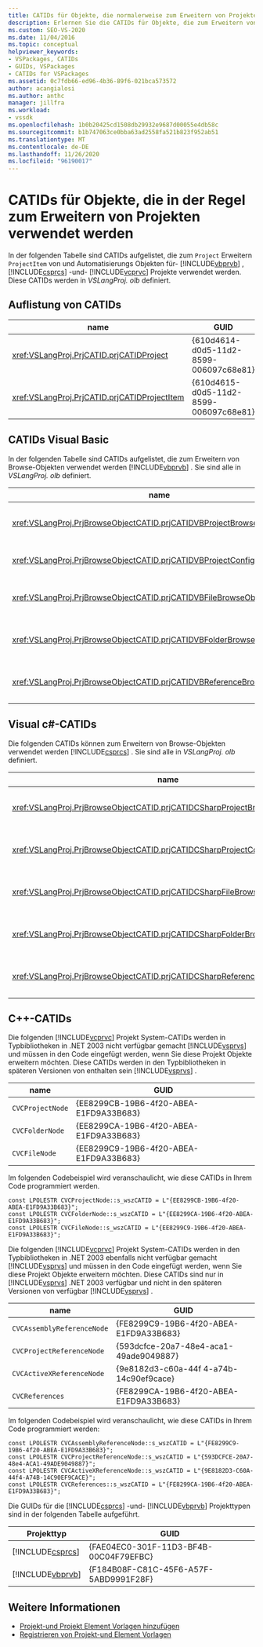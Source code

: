 ```yaml
---
title: CATIDs für Objekte, die normalerweise zum Erweitern von Projekten verwendet werden
description: Erlernen Sie die CATIDs für Objekte, die zum Erweitern von Project-und ProjectItem-Automatisierungs Objekten für Visual Basic-, Visual c#-und Visual C++-Projekte verwendet werden.
ms.custom: SEO-VS-2020
ms.date: 11/04/2016
ms.topic: conceptual
helpviewer_keywords:
- VSPackages, CATIDs
- GUIDs, VSPackages
- CATIDs for VSPackages
ms.assetid: 0c7fdb66-ed96-4b36-89f6-021bca573572
author: acangialosi
ms.author: anthc
manager: jillfra
ms.workload:
- vssdk
ms.openlocfilehash: 1b0b20425cd1508db29932e9687d00055e4db58c
ms.sourcegitcommit: b1b747063ce0bba63ad2558fa521b823f952ab51
ms.translationtype: MT
ms.contentlocale: de-DE
ms.lasthandoff: 11/26/2020
ms.locfileid: "96190017"
---
```

# <a name="catids-for-objects-that-are-typically-used-to-extend-projects"></a>CATIDs für Objekte, die in der Regel zum Erweitern von Projekten verwendet werden
In der folgenden Tabelle sind CATIDs aufgelistet, die zum `Project` Erweitern `ProjectItem` von und Automatisierungs Objekten für- [!INCLUDE[vbprvb](../../code-quality/includes/vbprvb_md.md)] , [!INCLUDE[csprcs](../../data-tools/includes/csprcs_md.md)] -und- [!INCLUDE[vcprvc](../../code-quality/includes/vcprvc_md.md)] Projekte verwendet werden. Diese CATIDs werden in *VSLangProj. olb* definiert.

## <a name="listing-of-catids"></a>Auflistung von CATIDs

|name|GUID|
|----------|----------|
|<xref:VSLangProj.PrjCATID.prjCATIDProject>|{610d4614-d0d5-11d2-8599-006097c68e81}|
|<xref:VSLangProj.PrjCATID.prjCATIDProjectItem>|{610d4615-d0d5-11d2-8599-006097c68e81}|

## <a name="visual-basic-catids"></a>CATIDs Visual Basic
 In der folgenden Tabelle sind CATIDs aufgelistet, die zum Erweitern von Browse-Objekten verwendet werden [!INCLUDE[vbprvb](../../code-quality/includes/vbprvb_md.md)] . Sie sind alle in *VSLangProj. olb* definiert.

|name|GUID|
|----------|----------|
|<xref:VSLangProj.PrjBrowseObjectCATID.prjCATIDVBProjectBrowseObject>|{E0FDC879-C32A-4751-A3D3-0b3824bd575f}|
|<xref:VSLangProj.PrjBrowseObjectCATID.prjCATIDVBProjectConfigBrowseObject>|{67o8dd11-14eb-489b-87f 0-|
|<xref:VSLangProj.PrjBrowseObjectCATID.prjCATIDVBFileBrowseObject>|{EA5BD05D-3C72-40A5-95A0-28A2773311CA}|
|<xref:VSLangProj.PrjBrowseObjectCATID.prjCATIDVBFolderBrowseObject>|{932dc619-2eaa-4192-B7E6-3d15ad31df49}|
|<xref:VSLangProj.PrjBrowseObjectCATID.prjCATIDVBReferenceBrowseObject>|{2289b812-8191-4e81-b7b3-174045ab0cb5}|

## <a name="visual-c-catids"></a>Visual c#-CATIDs
 Die folgenden CATIDs können zum Erweitern von Browse-Objekten verwendet werden [!INCLUDE[csprcs](../../data-tools/includes/csprcs_md.md)] . Sie sind alle in *VSLangProj. olb* definiert.

|name|GUID|
|----------|----------|
|<xref:VSLangProj.PrjBrowseObjectCATID.prjCATIDCSharpProjectBrowseObject>|{4ef9f 003-95-4d60-96b0-212979f 2 A857}|
|<xref:VSLangProj.PrjBrowseObjectCATID.prjCATIDCSharpProjectConfigBrowseObject>|{A12CE10A-227f-4963-ADB6-3a43388513ca}|
|<xref:VSLangProj.PrjBrowseObjectCATID.prjCATIDCSharpFileBrowseObject>|{8d58e6af-ed4e-48b0-8c7b-c74ef0735451}|
|<xref:VSLangProj.PrjBrowseObjectCATID.prjCATIDCSharpFolderBrowseObject>|{914fe278-054a-45dB-bfi9e-5F 22484cc84c}|
|<xref:VSLangProj.PrjBrowseObjectCATID.prjCATIDCSharpReferenceBrowseObject>|{2F 0fa3b8-C855-4a4e-95a5-cb45c67d6c27}|

## <a name="c-catids"></a>C++-CATIDs
 Die folgenden [!INCLUDE[vcprvc](../../code-quality/includes/vcprvc_md.md)] Projekt System-CATIDs werden in Typbibliotheken in .NET 2003 nicht verfügbar gemacht [!INCLUDE[vsprvs](../../code-quality/includes/vsprvs_md.md)] und müssen in den Code eingefügt werden, wenn Sie diese Projekt Objekte erweitern möchten. Diese CATIDs werden in den Typbibliotheken in späteren Versionen von enthalten sein [!INCLUDE[vsprvs](../../code-quality/includes/vsprvs_md.md)] .

|name|GUID|
|----------|----------|
|`CVCProjectNode`|{EE8299CB-19B6-4f20-ABEA-E1FD9A33B683}|
|`CVCFolderNode`|{EE8299CA-19B6-4f20-ABEA-E1FD9A33B683}|
|`CVCFileNode`|{EE8299C9-19B6-4f20-ABEA-E1FD9A33B683}|

 Im folgenden Codebeispiel wird veranschaulicht, wie diese CATIDs in Ihrem Code programmiert werden.

```
const LPOLESTR CVCProjectNode::s_wszCATID = L"{EE8299CB-19B6-4f20-ABEA-E1FD9A33B683}";
const LPOLESTR CVCFolderNode::s_wszCATID = L"{EE8299CA-19B6-4f20-ABEA-E1FD9A33B683}";
const LPOLESTR CVCFileNode::s_wszCATID = L"{EE8299C9-19B6-4f20-ABEA-E1FD9A33B683}";
```

 Die folgenden [!INCLUDE[vcprvc](../../code-quality/includes/vcprvc_md.md)] Projekt System-CATIDs werden in den Typbibliotheken in .NET 2003 ebenfalls nicht verfügbar gemacht [!INCLUDE[vsprvs](../../code-quality/includes/vsprvs_md.md)] und müssen in den Code eingefügt werden, wenn Sie diese Projekt Objekte erweitern möchten. Diese CATIDs sind nur in [!INCLUDE[vsprvs](../../code-quality/includes/vsprvs_md.md)] .NET 2003 verfügbar und nicht in den späteren Versionen von verfügbar [!INCLUDE[vsprvs](../../code-quality/includes/vsprvs_md.md)] .

|name|GUID|
|----------|----------|
|`CVCAssemblyReferenceNode`|{FE8299C9-19B6-4f20-ABEA-E1FD9A33B683}|
|`CVCProjectReferenceNode`|{593dcfce-20a7-48e4-aca1-49ade9049887}|
|`CVCActiveXReferenceNode`|{9e8182d3-c60a-44f 4-a74b-14c90ef9cace}|
|`CVCReferences`|{FE8299CA-19B6-4f20-ABEA-E1FD9A33B683}|

 Im folgenden Codebeispiel wird veranschaulicht, wie diese CATIDs in Ihrem Code programmiert werden:

```
const LPOLESTR CVCAssemblyReferenceNode::s_wszCATID = L"{FE8299C9-19B6-4f20-ABEA-E1FD9A33B683}";
const LPOLESTR CVCProjectReferenceNode::s_wszCATID = L"{593DCFCE-20A7-48e4-ACA1-49ADE9049887}";
const LPOLESTR CVCActiveXReferenceNode::s_wszCATID = L"{9E8182D3-C60A-44f4-A74B-14C90EF9CACE}";
const LPOLESTR CVCReferences::s_wszCATID = L"{FE8299CA-19B6-4f20-ABEA-E1FD9A33B683}";
```

 Die GUIDs für die [!INCLUDE[csprcs](../../data-tools/includes/csprcs_md.md)] -und- [!INCLUDE[vbprvb](../../code-quality/includes/vbprvb_md.md)] Projekttypen sind in der folgenden Tabelle aufgeführt.

| Projekttyp | GUID |
| - | - |
| [!INCLUDE[csprcs](../../data-tools/includes/csprcs_md.md)] | {FAE04EC0-301F-11D3-BF4B-00C04F79EFBC} |
| [!INCLUDE[vbprvb](../../code-quality/includes/vbprvb_md.md)] | {F184B08F-C81C-45F6-A57F-5ABD9991F28F} |

## <a name="see-also"></a>Weitere Informationen
- [Projekt-und Projekt Element Vorlagen hinzufügen](../../extensibility/internals/adding-project-and-project-item-templates.md)
- [Registrieren von Projekt-und Element Vorlagen](../../extensibility/internals/registering-project-and-item-templates.md)
